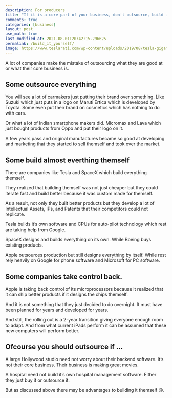 ```yaml
---
description: For producers
title: "If it is a core part of your business, don't outsource, build it yourself."
comments: true
categories: [business]
layout: post
use_math: true
last_modified_at: 2021-08-01T20:42:15.296625
permalink: /build_it_yourself/
image: https://www.teslarati.com/wp-content/uploads/2019/08/tesla-gigafactory-4-europe.jpg
---
```


A lot of companies make the mistake of outsourcing what they are good at or what their core business is.

## Some outsource everything

You will see a lot of carmakers just putting their brand over something. Like Suzuki which just puts in a logo on Maruti Ertica which is developed by Toyota. Some even put their brand on cosmetics which has nothing to do with cars.

Or what a lot of Indian smartphone makers did. Micromax and Lava which just bought products from Oppo and put their logo on it.

A few years pass and original manufactures became so good at developing and marketing that they started to sell themself and took over the market.

## Some build almost everthing themself

There are companies like Tesla and SpaceX which build everything themself.

They realized that building themself was not just cheaper but they could iterate fast and build better because it was custom made for themself.

As a result, not only they built better products but they develop a lot of Intellectual Assets, IPs, and Patents that their competitors could not replicate.

Tesla builds it’s own software and CPUs for auto-pilot technology which rest are taking help from Google.

SpaceX designs and builds everything on its own. While Boeing buys existing products.

Apple outsources production but still designs everything by itself. While rest rely heavily on Google for phone software and Microsoft for PC software.

## Some companies take control back.

Apple is taking back control of its microprocessors because it realized that it can ship better products if it designs the chips themself.

And it is not something that they just decided to do overnight. It must have been planned for years and developed for years.

And still, the rolling out is a 2-year transition giving everyone enough room to adapt. And from what current iPads perform it can be assumed that these new computers will perform better.

## Ofcourse you should outsource if ...

A large Hollywood studio need not worry about their backend software. It’s not their core business. Their business is making great movies.

A hospital need not build it’s own hospital management software. Either they just buy it or outsource it.

But as discussed above there may be advantages to building it themself 🙃.